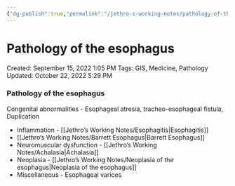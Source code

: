 ```yaml
---
{"dg-publish":true,"permalink":"/jethro-s-working-notes/pathology-of-the-esophagus/","dgPassFrontmatter":true}
---
```



# Pathology of the esophagus

Created: September 15, 2022 1:05 PM
Tags: GIS, Medicine, Pathology
Updated: October 22, 2022 5:29 PM

### Pathology of the esophagus

Congenital abnormalities - Esophageal atresia, tracheo-esophageal fistula, Duplication

- Inflammation - [[Jethro’s Working Notes/Esophagitis\|Esophagitis]]
- [[Jethro’s Working Notes/Barrett Esophagus\|Barrett Esophagus]]
- Neuromuscular dysfunction - [[Jethro’s Working Notes/Achalasia\|Achalasia]]
- Neoplasia - [[Jethro’s Working Notes/Neoplasia of the esophagus\|Neoplasia of the esophagus]]
- Miscellaneous - Esophageal varices